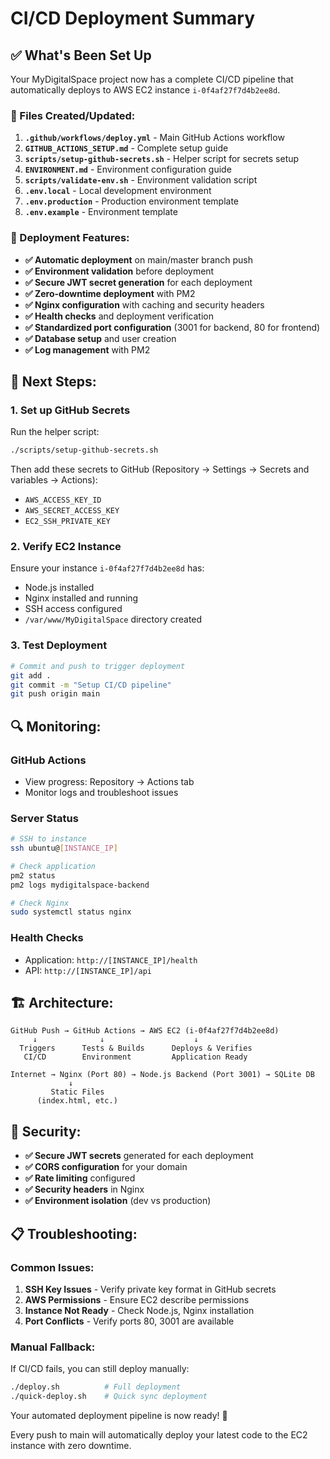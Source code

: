 # CI/CD Deployment Summary

## ✅ What's Been Set Up

Your MyDigitalSpace project now has a complete CI/CD pipeline that automatically deploys to AWS EC2 instance `i-0f4af27f7d4b2ee8d`.

### 🔧 Files Created/Updated:

1. **`.github/workflows/deploy.yml`** - Main GitHub Actions workflow
2. **`GITHUB_ACTIONS_SETUP.md`** - Complete setup guide  
3. **`scripts/setup-github-secrets.sh`** - Helper script for secrets setup
4. **`ENVIRONMENT.md`** - Environment configuration guide
5. **`scripts/validate-env.sh`** - Environment validation script
6. **`.env.local`** - Local development environment
7. **`.env.production`** - Production environment template
8. **`.env.example`** - Environment template

### 🚀 Deployment Features:

- **✅ Automatic deployment** on main/master branch push
- **✅ Environment validation** before deployment  
- **✅ Secure JWT secret generation** for each deployment
- **✅ Zero-downtime deployment** with PM2
- **✅ Nginx configuration** with caching and security headers
- **✅ Health checks** and deployment verification
- **✅ Standardized port configuration** (3001 for backend, 80 for frontend)
- **✅ Database setup** and user creation
- **✅ Log management** with PM2

## 🎯 Next Steps:

### 1. Set up GitHub Secrets
Run the helper script:
```bash
./scripts/setup-github-secrets.sh
```

Then add these secrets to GitHub (Repository → Settings → Secrets and variables → Actions):
- `AWS_ACCESS_KEY_ID`
- `AWS_SECRET_ACCESS_KEY`  
- `EC2_SSH_PRIVATE_KEY`

### 2. Verify EC2 Instance
Ensure your instance `i-0f4af27f7d4b2ee8d` has:
- Node.js installed
- Nginx installed and running
- SSH access configured
- `/var/www/MyDigitalSpace` directory created

### 3. Test Deployment
```bash
# Commit and push to trigger deployment
git add .
git commit -m "Setup CI/CD pipeline"
git push origin main
```

## 🔍 Monitoring:

### GitHub Actions
- View progress: Repository → Actions tab
- Monitor logs and troubleshoot issues

### Server Status
```bash
# SSH to instance
ssh ubuntu@[INSTANCE_IP]

# Check application
pm2 status
pm2 logs mydigitalspace-backend

# Check Nginx
sudo systemctl status nginx
```

### Health Checks
- Application: `http://[INSTANCE_IP]/health`
- API: `http://[INSTANCE_IP]/api`

## 🏗️ Architecture:

```
GitHub Push → GitHub Actions → AWS EC2 (i-0f4af27f7d4b2ee8d)
     ↓              ↓                    ↓
  Triggers      Tests & Builds      Deploys & Verifies
   CI/CD        Environment         Application Ready
```

```
Internet → Nginx (Port 80) → Node.js Backend (Port 3001) → SQLite DB
             ↓
         Static Files
      (index.html, etc.)
```

## 🔐 Security:

- **✅ Secure JWT secrets** generated for each deployment
- **✅ CORS configuration** for your domain
- **✅ Rate limiting** configured
- **✅ Security headers** in Nginx
- **✅ Environment isolation** (dev vs production)

## 📋 Troubleshooting:

### Common Issues:
1. **SSH Key Issues** - Verify private key format in GitHub secrets
2. **AWS Permissions** - Ensure EC2 describe permissions
3. **Instance Not Ready** - Check Node.js, Nginx installation
4. **Port Conflicts** - Verify ports 80, 3001 are available

### Manual Fallback:
If CI/CD fails, you can still deploy manually:
```bash
./deploy.sh          # Full deployment
./quick-deploy.sh    # Quick sync deployment
```

Your automated deployment pipeline is now ready! 🚀

Every push to main will automatically deploy your latest code to the EC2 instance with zero downtime.